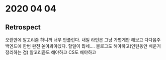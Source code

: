 # 2020 04 04

## Retrospect

오랜만에 알고리즘 하니까 너무 안풀린다.
내일 라인은 그냥 가볍게만 해보고 다다음주 백엔드에 한번 완전 쏟아봐야겠다.
할일이 많네....
블로그도 해야하고(인턴동안 배운거 정리하는 겸)
알고리즘도 해야하고
CS도 해야하고